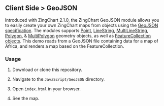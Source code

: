 ## Client Side > GeoJSON
Introduced with ZingChart 2.1.0, the ZingChart GeoJSON module allows you to easily create your own ZingChart maps from objects using the [GeoJSON specification](http://geojson.org/geojson-spec.html). The modules supports [Point](http://geojson.org/geojson-spec.html#point), [LineString](http://geojson.org/geojson-spec.html#linestring), [MultiLineString](http://geojson.org/geojson-spec.html#multilinestring), [Polygon](http://geojson.org/geojson-spec.html#polygon), &amp; [MultiPolygon](http://geojson.org/geojson-spec.html#multipolygon) geometry objects, as well as [FeatureCollection objects](http://geojson.org/geojson-spec.html#feature-collection-objects). This demo reads from a GeoJSON file containing data for a map of Africa, and renders a map based on the FeatureCollection.
 
### Usage
1. Download or clone this repository.

2. Navigate to the `JavaScript/GeoJSON` directory.

3. Open `index.html` in your browser.

4. See the map.